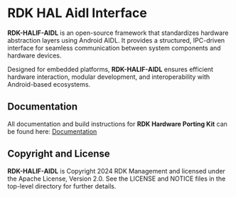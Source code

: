 # RDK HAL Aidl Interface

**RDK-HALIF-AIDL** is an open-source framework that standardizes hardware abstraction layers using Android AIDL. It provides a structured, IPC-driven interface for seamless communication between system components and hardware devices. 

Designed for embedded platforms, **RDK-HALIF-AIDL** ensures efficient hardware interaction, modular development, and interoperability with Android-based ecosystems.

## Documentation

All documentation and build instructions for **RDK Hardware Porting Kit** can be found here: [Documentation](https://rdkcentral.github.io/rdk-halif-aidl/)

## Copyright and License

**RDK-HALIF-AIDL** is Copyright 2024 RDK Management and licensed under the Apache License, Version 2.0. See the LICENSE and NOTICE files in the top-level directory for further details.
